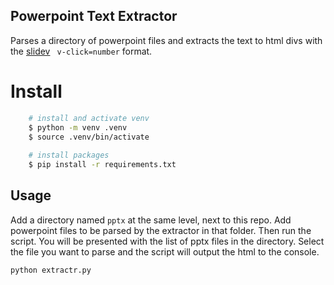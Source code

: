 ## Powerpoint Text Extractor

Parses a directory of powerpoint files and extracts the text to html divs with the [slidev](https://sli.dev/) ` v-click=number` format.
# Install
    
```bash
    # install and activate venv
    $ python -m venv .venv
    $ source .venv/bin/activate
    
    # install packages
    $ pip install -r requirements.txt
```

## Usage

Add a directory named `pptx` at the same level, next to this repo. Add powerpoint files to be parsed by the extractor in that folder. Then run the script.
You will be presented with the list of pptx files in the directory. Select the file you want to parse and the script will output the html to the console.

```bash
python extractr.py
```